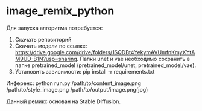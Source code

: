 # image_remix_python

Для запуска алгоритма потребуется:
1) Скачать репозиторий
2) Скачать модели по ссылке: https://drive.google.com/drive/folders/1SQDBt4YekymAVUmfnKmyXYtAM9UD-B1N?usp=sharing. Папки unet и vae необходимо сохранить в папке pretrained_model (pretrained_model/unet, pretrained_model/vae).
3) Установить зависимости: pip install -r requirements.txt

Инференс:
python run.py /path/to/content_image.png /path/to/style_image.png /path/to/output/image.png(jpg)

Данный ремикс основан на Stable Diffusion.
